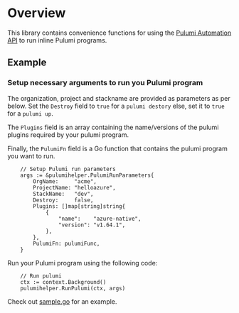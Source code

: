 # Overview

This library contains convenience functions for using the [Pulumi Automation API](https://www.pulumi.com/docs/guides/automation-api/) to run inline Pulumi programs.

## Example

### Setup necessary arguments to run you Pulumi program

The organization, project and stackname are provided as parameters as per below. Set the `Destroy` field to `true` for a `pulumi destory` else, set it to `true` for a `pulumi up`.

The `Plugins` field is an array containing the name/versions of the pulumi plugins required by your pulumi program.

Finally, the `PulumiFn` field is a Go function that contains the pulumi program you want to run.

```
	// Setup Pulumi run parameters
	args := &pulumihelper.PulumiRunParameters{
		OrgName:     "acme",
		ProjectName: "helloazure",
		StackName:   "dev",
		Destroy:     false,
		Plugins: []map[string]string{
			{
				"name":    "azure-native",
				"version": "v1.64.1",
			},
		},
		PulumiFn: pulumiFunc,
	}
```

Run your Pulumi program using the following code:


```
	// Run pulumi
	ctx := context.Background()
	pulumihelper.RunPulumi(ctx, args)
```

Check out [sample.go](./sample.go) for an example.